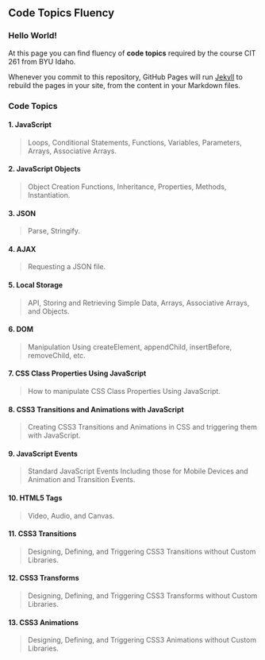 ## Code Topics Fluency

### Hello World!

At this page you can find fluency of **code topics** required by the course CIT 261 from BYU Idaho.

Whenever you commit to this repository, GitHub Pages will run [Jekyll](https://jekyllrb.com/) to rebuild the pages in your site, from the content in your Markdown files.

### Code Topics

#### 1. JavaScript 
> Loops, Conditional Statements, Functions, Variables, Parameters, Arrays, Associative Arrays.

#### 2. JavaScript Objects
> Object Creation Functions, Inheritance, Properties, Methods, Instantiation.

#### 3. JSON
> Parse, Stringify.

#### 4. AJAX
> Requesting a JSON file.

#### 5. Local Storage
> API, Storing and Retrieving Simple Data, Arrays, Associative Arrays, and Objects.

#### 6. DOM
> Manipulation Using createElement, appendChild, insertBefore, removeChild, etc.

#### 7. CSS Class Properties Using JavaScript
> How to manipulate CSS Class Properties Using JavaScript.

#### 8. CSS3 Transitions and Animations with JavaScript
> Creating CSS3 Transitions and Animations in CSS and triggering them with JavaScript.

#### 9. JavaScript Events 
> Standard JavaScript Events Including those for Mobile Devices and Animation and Transition Events.

#### 10. HTML5 Tags
> Video, Audio, and Canvas.

#### 11. CSS3 Transitions
> Designing, Defining, and Triggering CSS3 Transitions without Custom Libraries.

#### 12. CSS3 Transforms
> Designing, Defining, and Triggering CSS3 Transforms without Custom Libraries.

#### 13. CSS3 Animations
> Designing, Defining, and Triggering CSS3 Animations without Custom Libraries.

